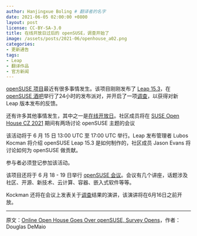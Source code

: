 ```yaml
---
author: Hanjingxue Boling # 翻译者的名字
date: 2021-06-05 02:00:00 +0800
layout: post
license: CC-BY-SA-3.0
title: 在线开放日过后的 openSUSE，调查开始了
image: /assets/posts/2021-06/openhouse_a02.png
categories:
- 更新通告
tags:
- Leap
- 翻译作品
- 官方新闻
---
```


[openSUSE 项目](https://www.opensuse.org/)最近有很多事情发生。该项目刚刚发布了 [Leap 15.3](https://get.opensuse.org/leap)，在 [openSUSE 酒吧](https://meet.opensuse.org/bar)举行了24小时的发布派对，并开启了一项[调查](https://survey.opensuse.org/)，以获得对新 Leap 版本发布的反馈。

还有许多其他事情发生，其中之一是[在线开放日](https://more.suse.com/openhousecz)。社区成员将在 [SUSE Open House CZ 2021](https://more.suse.com/openhousecz) 期间有两场讨论 openSUSE 主题的会议

该活动将于 6 月 15 日 13:00  UTC 至 17:00 UTC 举行。Leap 发布管理者 Lubos Kocman 将介绍 openSUSE Leap 15.3 是如何制作的，社区成员 Jason Evans 将讨论如何为 openSUSE 做贡献。

参与者必须登记参加该活动。

该项目还将于 6 月 18 - 19 日举行 [openSUSE 会议](https://events.opensuse.org/)。会议有几个讲座，话题涉及社区、开源、新技术、云计算、容器、嵌入式软件等等。

Kockman 还将在会议上发表关于[调查](https://survey.opensuse.org/)结果的演讲，该演讲将在6月16日之前开放。

------

原文：[Online Open House Goes Over openSUSE, Survey Opens](https://news.opensuse.org/2021/06/04/online-open-house-goes-over-opensuse-survey-opens/)，作者：Douglas DeMaio

<!--在上面写上原文来源与作者-->

